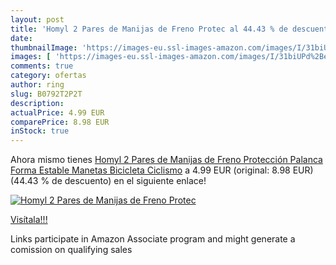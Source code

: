 ```yaml
---
layout: post
title: 'Homyl 2 Pares de Manijas de Freno Protec al 44.43 % de descuento'
date: 
thumbnailImage: 'https://images-eu.ssl-images-amazon.com/images/I/31biUPd%2BebL._SL200_.jpg'
images: [ 'https://images-eu.ssl-images-amazon.com/images/I/31biUPd%2BebL._SL200_.jpg' ]
comments: true
category: ofertas
author: ring
slug: B0792T2P2T
description:
actualPrice: 4.99 EUR
comparePrice: 8.98 EUR
inStock: true
---
```


Ahora mismo tienes [Homyl 2 Pares de Manijas de Freno Protección Palanca Forma Estable Manetas Bicicleta Ciclismo](https://www.amazon.es/dp/B0792T2P2T/?tag=tolees-21) a 4.99 EUR (original: 8.98 EUR) (44.43 %  de descuento) en el siguiente enlace!

[![Homyl 2 Pares de Manijas de Freno Protec](https://images-eu.ssl-images-amazon.com/images/I/31biUPd%2BebL._SL200_.jpg)](https://www.amazon.es/dp/B0792T2P2T/?tag=tolees-21)

[Visítala!!!](https://www.amazon.es/dp/B0792T2P2T/?tag=tolees-21)

Links participate in Amazon Associate program and might generate a comission on qualifying sales
